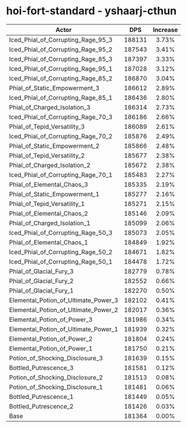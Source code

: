 # hoi-fort-standard - yshaarj-cthun
| Actor | DPS | Increase |
|---|:---:|:---:|
|Iced_Phial_of_Corrupting_Rage_95_3|188131|3.73%|
|Iced_Phial_of_Corrupting_Rage_95_2|187543|3.41%|
|Iced_Phial_of_Corrupting_Rage_85_3|187397|3.33%|
|Iced_Phial_of_Corrupting_Rage_95_1|187028|3.12%|
|Iced_Phial_of_Corrupting_Rage_85_2|186870|3.04%|
|Phial_of_Static_Empowerment_3|186612|2.89%|
|Iced_Phial_of_Corrupting_Rage_85_1|186436|2.80%|
|Phial_of_Charged_Isolation_3|186314|2.73%|
|Iced_Phial_of_Corrupting_Rage_70_3|186186|2.66%|
|Phial_of_Tepid_Versatility_3|186089|2.61%|
|Iced_Phial_of_Corrupting_Rage_70_2|185876|2.49%|
|Phial_of_Static_Empowerment_2|185866|2.48%|
|Phial_of_Tepid_Versatility_2|185677|2.38%|
|Phial_of_Charged_Isolation_2|185672|2.38%|
|Iced_Phial_of_Corrupting_Rage_70_1|185483|2.27%|
|Phial_of_Elemental_Chaos_3|185335|2.19%|
|Phial_of_Static_Empowerment_1|185277|2.16%|
|Phial_of_Tepid_Versatility_1|185271|2.15%|
|Phial_of_Elemental_Chaos_2|185146|2.09%|
|Phial_of_Charged_Isolation_1|185099|2.06%|
|Iced_Phial_of_Corrupting_Rage_50_3|185073|2.05%|
|Phial_of_Elemental_Chaos_1|184849|1.92%|
|Iced_Phial_of_Corrupting_Rage_50_2|184671|1.82%|
|Iced_Phial_of_Corrupting_Rage_50_1|184478|1.72%|
|Phial_of_Glacial_Fury_3|182779|0.78%|
|Phial_of_Glacial_Fury_2|182552|0.66%|
|Phial_of_Glacial_Fury_1|182270|0.50%|
|Elemental_Potion_of_Ultimate_Power_3|182102|0.41%|
|Elemental_Potion_of_Ultimate_Power_2|182017|0.36%|
|Elemental_Potion_of_Power_3|181986|0.34%|
|Elemental_Potion_of_Ultimate_Power_1|181939|0.32%|
|Elemental_Potion_of_Power_2|181804|0.24%|
|Elemental_Potion_of_Power_1|181750|0.21%|
|Potion_of_Shocking_Disclosure_3|181639|0.15%|
|Bottled_Putrescence_3|181581|0.12%|
|Potion_of_Shocking_Disclosure_2|181513|0.08%|
|Potion_of_Shocking_Disclosure_1|181481|0.06%|
|Bottled_Putrescence_1|181449|0.05%|
|Bottled_Putrescence_2|181426|0.03%|
|Base|181364|0.00%|

